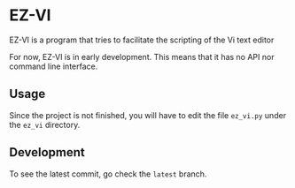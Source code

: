 # EZ-VI

EZ-VI is a program that tries to facilitate the scripting of the Vi
text editor

For now, EZ-VI is in early development. This means that it has no
API nor command line interface.

## Usage

Since the project is not finished, you will have to edit the file
`ez_vi.py` under the `ez_vi` directory.

## Development

To see the latest commit, go check the `latest` branch.

